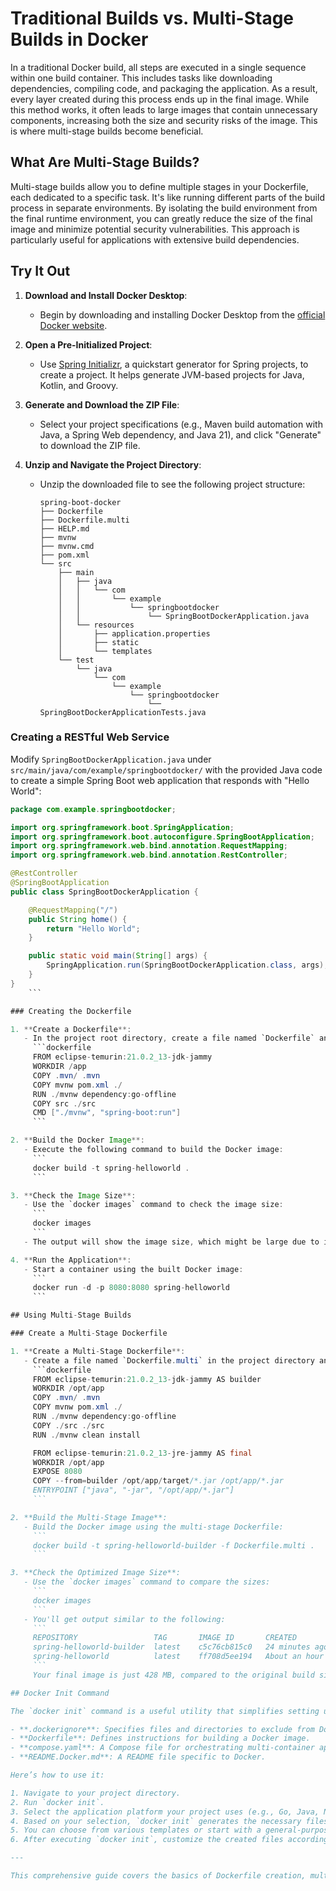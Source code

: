 # Traditional Builds vs. Multi-Stage Builds in Docker

In a traditional Docker build, all steps are executed in a single sequence within one build container. This includes tasks like downloading dependencies, compiling code, and packaging the application. As a result, every layer created during this process ends up in the final image. While this method works, it often leads to large images that contain unnecessary components, increasing both the size and security risks of the image. This is where multi-stage builds become beneficial.

## What Are Multi-Stage Builds?

Multi-stage builds allow you to define multiple stages in your Dockerfile, each dedicated to a specific task. It's like running different parts of the build process in separate environments. By isolating the build environment from the final runtime environment, you can greatly reduce the size of the final image and minimize potential security vulnerabilities. This approach is particularly useful for applications with extensive build dependencies.

## Try It Out

1. **Download and Install Docker Desktop**:
   - Begin by downloading and installing Docker Desktop from the [official Docker website](https://www.docker.com/products/docker-desktop).

2. **Open a Pre-Initialized Project**:
   - Use [Spring Initializr](https://start.spring.io/#!type=maven-project&language=java&platformVersion=3.3.0-M3&packaging=jar&jvmVersion=21&groupId=com.example&artifactId=spring-boot-docker&name=spring-boot-docker&description=Demo%20project%20for%20Spring%20Boot&packageName=com.example.spring-boot-docker&dependencies=web), a quickstart generator for Spring projects, to create a project. It helps generate JVM-based projects for Java, Kotlin, and Groovy.

3. **Generate and Download the ZIP File**:
   - Select your project specifications (e.g., Maven build automation with Java, a Spring Web dependency, and Java 21), and click "Generate" to download the ZIP file.

4. **Unzip and Navigate the Project Directory**:
   - Unzip the downloaded file to see the following project structure:
     ```
     spring-boot-docker
     ├── Dockerfile
     ├── Dockerfile.multi
     ├── HELP.md
     ├── mvnw
     ├── mvnw.cmd
     ├── pom.xml
     └── src
         ├── main
         │   ├── java
         │   │   └── com
         │   │       └── example
         │   │           └── springbootdocker
         │   │               └── SpringBootDockerApplication.java
         │   └── resources
         │       ├── application.properties
         │       ├── static
         │       └── templates
         └── test
             └── java
                 └── com
                     └── example
                         └── springbootdocker
                             └── SpringBootDockerApplicationTests.java
     ```

### Creating a RESTful Web Service

Modify `SpringBootDockerApplication.java` under `src/main/java/com/example/springbootdocker/` with the provided Java code to create a simple Spring Boot web application that responds with "Hello World":

```java
package com.example.springbootdocker;

import org.springframework.boot.SpringApplication;
import org.springframework.boot.autoconfigure.SpringBootApplication;
import org.springframework.web.bind.annotation.RequestMapping;
import org.springframework.web.bind.annotation.RestController;

@RestController
@SpringBootApplication
public class SpringBootDockerApplication {

    @RequestMapping("/")
    public String home() {
        return "Hello World";
    }

    public static void main(String[] args) {
        SpringApplication.run(SpringBootDockerApplication.class, args);
    }
}
    ```

### Creating the Dockerfile

1. **Create a Dockerfile**:
   - In the project root directory, create a file named `Dockerfile` and add the following content:
     ```dockerfile
     FROM eclipse-temurin:21.0.2_13-jdk-jammy
     WORKDIR /app
     COPY .mvn/ .mvn
     COPY mvnw pom.xml ./
     RUN ./mvnw dependency:go-offline
     COPY src ./src
     CMD ["./mvnw", "spring-boot:run"]
     ```

2. **Build the Docker Image**:
   - Execute the following command to build the Docker image:
     ```
     docker build -t spring-helloworld .
     ```

3. **Check the Image Size**:
   - Use the `docker images` command to check the image size:
     ```
     docker images
     ```
   - The output will show the image size, which might be large due to including the full JDK and Maven toolchain.

4. **Run the Application**:
   - Start a container using the built Docker image:
     ```
     docker run -d -p 8080:8080 spring-helloworld
     ```

## Using Multi-Stage Builds

### Create a Multi-Stage Dockerfile

1. **Create a Multi-Stage Dockerfile**:
   - Create a file named `Dockerfile.multi` in the project directory and add the following content:
     ```dockerfile
     FROM eclipse-temurin:21.0.2_13-jdk-jammy AS builder
     WORKDIR /opt/app
     COPY .mvn/ .mvn
     COPY mvnw pom.xml ./
     RUN ./mvnw dependency:go-offline
     COPY ./src ./src
     RUN ./mvnw clean install

     FROM eclipse-temurin:21.0.2_13-jre-jammy AS final
     WORKDIR /opt/app
     EXPOSE 8080
     COPY --from=builder /opt/app/target/*.jar /opt/app/*.jar
     ENTRYPOINT ["java", "-jar", "/opt/app/*.jar"]
     ```

2. **Build the Multi-Stage Image**:
   - Build the Docker image using the multi-stage Dockerfile:
     ```
     docker build -t spring-helloworld-builder -f Dockerfile.multi .
     ```

3. **Check the Optimized Image Size**:
   - Use the `docker images` command to compare the sizes:
     ```
     docker images
     ```
   - You'll get output similar to the following:
     ```
     REPOSITORY                 TAG       IMAGE ID       CREATED          SIZE
     spring-helloworld-builder  latest    c5c76cb815c0   24 minutes ago   428MB
     spring-helloworld          latest    ff708d5ee194   About an hour ago 880MB
     ```
     Your final image is just 428 MB, compared to the original build size of 880 MB. By optimizing each stage and only including what's necessary, multi-stage builds help you create smaller, more secure, and efficient Docker images. This approach not only improves performance but also makes your Docker images easier to manage and deploy.

## Docker Init Command

The `docker init` command is a useful utility that simplifies setting up a project to be built and run using Docker. When you execute `docker init` in your project directory, it guides you through creating essential files with sensible defaults tailored for your project:

- **.dockerignore**: Specifies files and directories to exclude from Docker builds.
- **Dockerfile**: Defines instructions for building a Docker image.
- **compose.yaml**: A Compose file for orchestrating multi-container applications.
- **README.Docker.md**: A README file specific to Docker.

Here’s how to use it:

1. Navigate to your project directory.
2. Run `docker init`.
3. Select the application platform your project uses (e.g., Go, Java, Node, Python, etc.).
4. Based on your selection, `docker init` generates the necessary files.
5. You can choose from various templates or start with a general-purpose setup.
6. After executing `docker init`, customize the created files according to your project’s specific requirements.

---

This comprehensive guide covers the basics of Dockerfile creation, multi-stage builds, and utilizing the `docker init` command to streamline Docker project setup. It provides a practical approach to building efficient Docker images and managing Docker projects effectively.
